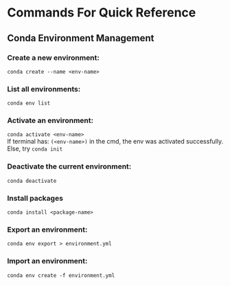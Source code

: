 # Commands For Quick Reference

## Conda Environment Management

### Create a new environment:
`conda create --name <env-name>`

### List all environments:
`conda env list`

### Activate an environment:
`conda activate <env-name>`  
If terminal has: `(<env-name>)` in the cmd, the env was activated successfully.  
Else, try `conda init`

### Deactivate the current environment:
`conda deactivate`

### Install packages
`conda install <package-name>`

### Export an environment:
`conda env export > environment.yml`

### Import an environment:
`conda env create -f environment.yml`
